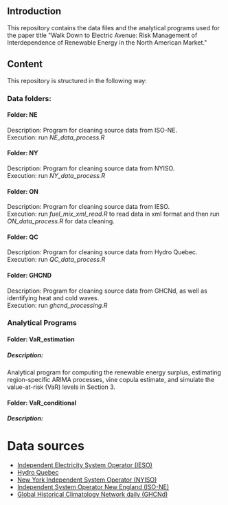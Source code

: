 ## Introduction

This repository contains the data files and the analytical programs used for the paper title "Walk Down to Electric Avenue: Risk Management of Interdependence of Renewable Energy in the North American Market."

## Content

This repository is structured in the following way:

### Data folders:

#### Folder: NE  
Description: Program for cleaning source data from ISO-NE. \
Execution: run *NE_data_process.R*

#### Folder: NY  
Description: Program for cleaning source data from NYISO. \
Execution: run *NY_data_process.R*  

#### Folder: ON  
Description: Program for cleaning source data from IESO. \
Execution: run *fuel_mix_xml_read.R* to read data in xml format and then run *ON_data_process.R* for data cleaning.

#### Folder: QC  
Description: Program for cleaning source data from Hydro Quebec. \
Execution: run *QC_data_process.R*

#### Folder: GHCND
Description: Program for cleaning source data from GHCNd, as well as identifying heat and cold waves. \
Execution: run *ghcnd_processing.R*

### Analytical Programs

#### Folder: VaR_estimation  
##### Description: 
Analytical program for computing the renewable energy surplus, estimating region-specific ARIMA processes, vine copula estimate, and simulate the value-at-risk (VaR) levels in Section 3.

#### Folder: VaR_conditional  
##### Description:




# Data sources
- [Independent Electricity System Operator (IESO)](https://www.ieso.ca/)
- [Hydro Quebec](https://www.hydroquebec.com/documents-data/open-data/electricity-generation-quebec/)
- [New York Independent System Operator (NYISO)](https://www.nyiso.com/)
- [Independent System Operator New England (ISO-NE)](https://www.iso-ne.com/])
- [Global Historical Climatology Network daily (GHCNd)](https://www.ncei.noaa.gov/products/land-based-station/global-historical-climatology-network-daily)
